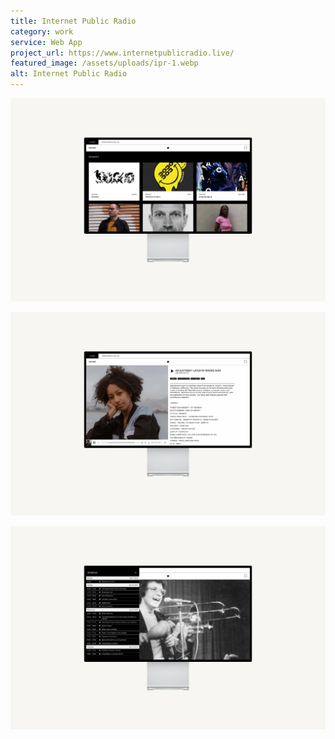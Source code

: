 ```yaml
---
title: Internet Public Radio
category: work
service: Web App
project_url: https://www.internetpublicradio.live/
featured_image: /assets/uploads/ipr-1.webp
alt: Internet Public Radio
---
```

![Internet Public Radio](/assets/uploads/ipr-2.webp "Internet Public Radio Residents")

![Internet Public Radio](/assets/uploads/ipr-3.webp "Internet Public Radio Episode")

![Internet Public Radio](/assets/uploads/ipr-4.webp "Internet Public Radio Schedule")